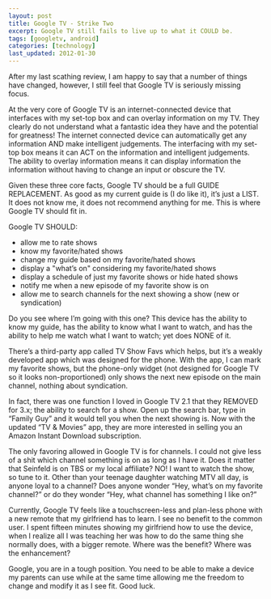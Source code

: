 ```yaml
---
layout: post
title: Google TV - Strike Two
excerpt: Google TV still fails to live up to what it COULD be.
tags: [googletv, android]
categories: [technology]
last_updated: 2012-01-30
---
```

After my last scathing review, I am happy to say that a number of things have changed, however, I still feel that Google TV is seriously missing focus.

At the very core of Google TV is an internet-connected device that interfaces with my set-top box and can overlay information on my TV.  They clearly do not understand what a fantastic idea they have and the potential for greatness!  The internet connected device can automatically get any information AND make intelligent judgements. The interfacing with my set-top box means it can ACT on the information and intelligent judgements.  The ability to overlay information means it can display information the information without having to change an input or obscure the TV.

<!--break-->
Given these three core facts, Google TV should be a full GUIDE REPLACEMENT.  As good as my current guide is (I do like it), it’s just a LIST.  It does not know me, it does not recommend anything for me.  This is where Google TV should fit in.

Google TV SHOULD:

 * allow me to rate shows
 * know my favorite/hated shows
 * change my guide based on my favorite/hated shows
 * display a "what’s on" considering my favorite/hated shows
 * display a schedule of just my favorite shows or hide hated shows
 * notify me when a new episode of my favorite show is on
 * allow me to search channels for the next showing a show (new or syndication)

Do you see where I’m going with this one?  This device has the ability to know my guide, has the ability to know what I want to watch, and has the ability to help me watch what I want to watch; yet does NONE of it.

There’s a third-party app called TV Show Favs which helps, but it’s a weakly developed app which was designed for the phone.  With the app, I can mark my favorite shows, but the phone-only widget (not designed for Google TV so it looks non-proportioned) only shows the next new episode on the main channel, nothing about syndication.

In fact, there was one function I loved in Google TV 2.1 that they REMOVED for 3.x; the ability to search for a show.  Open up the search bar, type in “Family Guy” and it would tell you when the next showing is.  Now with the updated “TV & Movies” app, they are more interested in selling you an Amazon Instant Download subscription.

The only favoring allowed in Google TV is for channels. I could not give less of a shit which channel something is on as long as I have it.  Does it matter that Seinfeld is on TBS or my local affiliate?  NO!   I want to watch the show, so tune to it.  Other than your teenage daughter watching MTV all day, is anyone loyal to a channel?  Does anyone wonder “Hey, what’s on my favorite channel?” or do they wonder “Hey, what channel has something I like on?”

Currently, Google TV feels like a touchscreen-less and plan-less phone with a new remote that my girlfriend has to learn.  I see no benefit to the common user.  I spent fifteen minutes showing my girlfriend how to use the device, when I realize all I was teaching her was how to do the same thing she normally does, with a bigger remote.  Where was the benefit?  Where was the enhancement?

Google, you are in a tough position.  You need to be able to make a device my parents can use while at the same time allowing me the freedom to change and modify it as I see fit.  Good luck.

